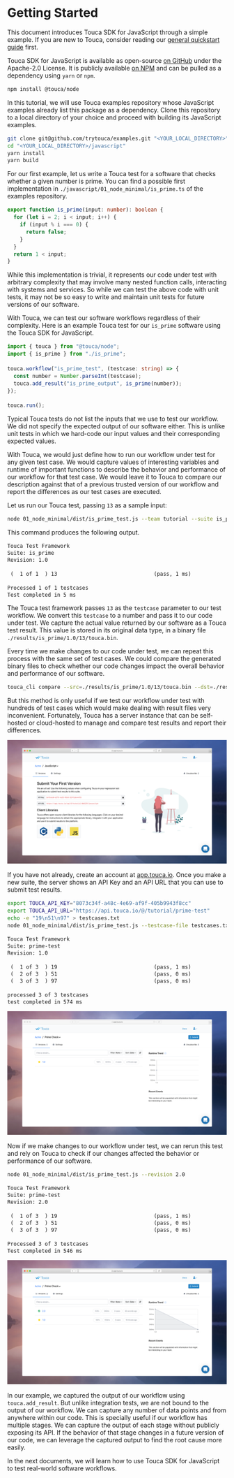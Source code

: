 # Getting Started

This document introduces Touca SDK for JavaScript through a simple example. If
you are new to Touca, consider reading our
[general quickstart guide](../../basics/quickstart.md) first.

Touca SDK for JavaScript is available as open-source
[on GitHub](https://github.com/trytouca/touca-js) under the Apache-2.0 License.
It is publicly available [on NPM](https://npmjs.com/package/@touca/node) and can
be pulled as a dependency using `yarn` or `npm`.

```bash
npm install @touca/node
```

In this tutorial, we will use Touca examples repository whose JavaScript
examples already list this package as a dependency. Clone this repository to a
local directory of your choice and proceed with building its JavaScript
examples.

```bash
git clone git@github.com/trytouca/examples.git "<YOUR_LOCAL_DIRECTORY>"
cd "<YOUR_LOCAL_DIRECTORY>/javascript"
yarn install
yarn build
```

For our first example, let us write a Touca test for a software that checks
whether a given number is prime. You can find a possible first implementation in
`./javascript/01_node_minimal/is_prime.ts` of the examples repository.

```typescript
export function is_prime(input: number): boolean {
  for (let i = 2; i < input; i++) {
    if (input % i === 0) {
      return false;
    }
  }
  return 1 < input;
}
```

While this implementation is trivial, it represents our code under test with
arbitrary complexity that may involve many nested function calls, interacting
with systems and services. So while we can test the above code with unit tests,
it may not be so easy to write and maintain unit tests for future versions of
our software.

With Touca, we can test our software workflows regardless of their complexity.
Here is an example Touca test for our `is_prime` software using the Touca SDK
for JavaScript.

```typescript
import { touca } from "@touca/node";
import { is_prime } from "./is_prime";

touca.workflow("is_prime_test", (testcase: string) => {
  const number = Number.parseInt(testcase);
  touca.add_result("is_prime_output", is_prime(number));
});

touca.run();
```

Typical Touca tests do not list the inputs that we use to test our workflow. We
did not specify the expected output of our software either. This is unlike unit
tests in which we hard-code our input values and their corresponding expected
values.

With Touca, we would just define how to run our workflow under test for any
given test case. We would capture values of interesting variables and runtime of
important functions to describe the behavior and performance of our workflow for
that test case. We would leave it to Touca to compare our description against
that of a previous trusted version of our workflow and report the differences as
our test cases are executed.

Let us run our Touca test, passing `13` as a sample input:

```bash
node 01_node_minimal/dist/is_prime_test.js --team tutorial --suite is_prime --revision 1.0 --offline --testcase 13
```

This command produces the following output.

```text
Touca Test Framework
Suite: is_prime
Revision: 1.0

 (  1 of 1  ) 13                               (pass, 1 ms)

Processed 1 of 1 testcases
Test completed in 5 ms
```

The Touca test framework passes `13` as the `testcase` parameter to our test
workflow. We convert this `testcase` to a number and pass it to our code under
test. We capture the actual value returned by our software as a Touca test
result. This value is stored in its original data type, in a binary file
`./results/is_prime/1.0/13/touca.bin`.

Every time we make changes to our code under test, we can repeat this process
with the same set of test cases. We could compare the generated binary files to
check whether our code changes impact the overall behavior and performance of
our software.

```bash
touca_cli compare --src=./results/is_prime/1.0/13/touca.bin --dst=./results/is_prime/1.0/13/touca.bin
```

But this method is only useful if we test our workflow under test with hundreds
of test cases which would make dealing with result files very inconvenient.
Fortunately, Touca has a server instance that can be self-hosted or cloud-hosted
to manage and compare test results and report their differences.

![You will need API Key and API URL to submit test results.](../../.gitbook/assets/touca-submit-first-version.png)

If you have not already, create an account at
[app.touca.io](https://app.touca.io). Once you make a new suite, the server
shows an API Key and an API URL that you can use to submit test results.

```bash
export TOUCA_API_KEY="8073c34f-a48c-4e69-af9f-405b9943f8cc"
export TOUCA_API_URL="https://api.touca.io/@/tutorial/prime-test"
echo -e "19\n51\n97" > testcases.txt
node 01_node_minimal/dist/is_prime_test.js --testcase-file testcases.txt --revision 1.0
```

```text
Touca Test Framework
Suite: prime-test
Revision: 1.0

 (  1 of 3  ) 19                               (pass, 1 ms)
 (  2 of 3  ) 51                               (pass, 0 ms)
 (  3 of 3  ) 97                               (pass, 0 ms)

processed 3 of 3 testcases
test completed in 574 ms
```

![Touca server after submitting results for v1.0](../../.gitbook/assets/touca-sdk-quickstart-1.png)

Now if we make changes to our workflow under test, we can rerun this test and
rely on Touca to check if our changes affected the behavior or performance of
our software.

```bash
node 01_node_minimal/dist/is_prime_test.js --revision 2.0
```

```text
Touca Test Framework
Suite: prime-test
Revision: 2.0

 (  1 of 3  ) 19                               (pass, 1 ms)
 (  2 of 3  ) 51                               (pass, 0 ms)
 (  3 of 3  ) 97                               (pass, 0 ms)

Processed 3 of 3 testcases
Test completed in 546 ms
```

![Touca server after submitting results for v2.0](../../.gitbook/assets/touca-sdk-quickstart-2.png)

In our example, we captured the output of our workflow using `touca.add_result`.
But unlike integration tests, we are not bound to the output of our workflow. We
can capture any number of data points and from anywhere within our code. This is
specially useful if our workflow has multiple stages. We can capture the output
of each stage without publicly exposing its API. If the behavior of that stage
changes in a future version of our code, we can leverage the captured output to
find the root cause more easily.

In the next documents, we will learn how to use Touca SDK for JavaScript to test
real-world software workflows.
